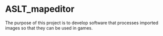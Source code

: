 # ASLT_mapeditor

The purpose of this project is to develop software that processes imported images so that they can be used in games.
